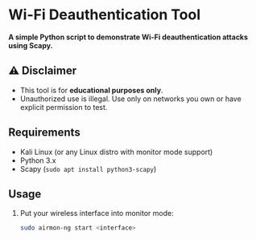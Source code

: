 # Wi-Fi Deauthentication Tool
**A simple Python script to demonstrate Wi-Fi deauthentication attacks using Scapy.**

## ⚠️ Disclaimer
- This tool is for **educational purposes only**.
- Unauthorized use is illegal. Use only on networks you own or have explicit permission to test.

## Requirements
- Kali Linux (or any Linux distro with monitor mode support)
- Python 3.x
- Scapy (`sudo apt install python3-scapy`)

## Usage
1. Put your wireless interface into monitor mode:
   ```bash
   sudo airmon-ng start <interface>
